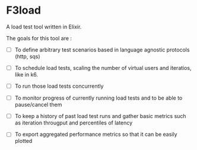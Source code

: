 # F3load

A load test tool written in Elixir.

The goals for this tool are :

- [ ]  To define arbitrary test scenarios based in language agnostic protocols (http, sqs)
- [ ]  To schedule load tests, scaling the number of virtual users and iteratios, like in k6.
- [ ]  To run those load tests concurrently
- [ ]  To monitor progress of currently running load tests and to be able to pause/cancel them
- [ ]  To keep a history of past load test runs and gather basic metrics such as iteration througput and percentiles of latency
- [ ]  To export aggregated performance metrics so that it can be easily plotted


